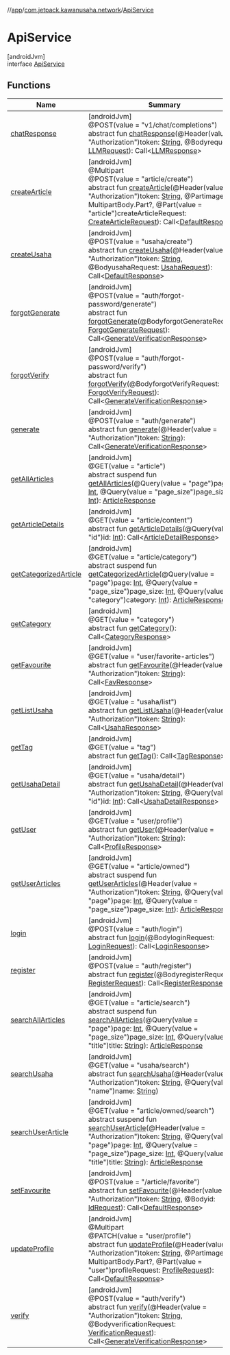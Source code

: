 //[app](../../../index.md)/[com.jetpack.kawanusaha.network](../index.md)/[ApiService](index.md)

# ApiService

[androidJvm]\
interface [ApiService](index.md)

## Functions

| Name | Summary |
|---|---|
| [chatResponse](chat-response.md) | [androidJvm]<br>@POST(value = &quot;v1/chat/completions&quot;)<br>abstract fun [chatResponse](chat-response.md)(@Header(value = &quot;Authorization&quot;)token: [String](https://kotlinlang.org/api/latest/jvm/stdlib/kotlin/-string/index.html), @Bodyrequest: [LLMRequest](../../com.jetpack.kawanusaha.data/-l-l-m-request/index.md)): Call&lt;[LLMResponse](../../com.jetpack.kawanusaha.data/-l-l-m-response/index.md)&gt; |
| [createArticle](create-article.md) | [androidJvm]<br>@Multipart<br>@POST(value = &quot;article/create&quot;)<br>abstract fun [createArticle](create-article.md)(@Header(value = &quot;Authorization&quot;)token: [String](https://kotlinlang.org/api/latest/jvm/stdlib/kotlin/-string/index.html), @Partimage: MultipartBody.Part?, @Part(value = &quot;article&quot;)createArticleRequest: [CreateArticleRequest](../../com.jetpack.kawanusaha.data/-create-article-request/index.md)): Call&lt;[DefaultResponse](../../com.jetpack.kawanusaha.data/-default-response/index.md)&gt; |
| [createUsaha](create-usaha.md) | [androidJvm]<br>@POST(value = &quot;usaha/create&quot;)<br>abstract fun [createUsaha](create-usaha.md)(@Header(value = &quot;Authorization&quot;)token: [String](https://kotlinlang.org/api/latest/jvm/stdlib/kotlin/-string/index.html), @BodyusahaRequest: [UsahaRequest](../../com.jetpack.kawanusaha.data/-usaha-request/index.md)): Call&lt;[DefaultResponse](../../com.jetpack.kawanusaha.data/-default-response/index.md)&gt; |
| [forgotGenerate](forgot-generate.md) | [androidJvm]<br>@POST(value = &quot;auth/forgot-password/generate&quot;)<br>abstract fun [forgotGenerate](forgot-generate.md)(@BodyforgotGenerateRequest: [ForgotGenerateRequest](../../com.jetpack.kawanusaha.data/-forgot-generate-request/index.md)): Call&lt;[GenerateVerificationResponse](../../com.jetpack.kawanusaha.data/-generate-verification-response/index.md)&gt; |
| [forgotVerify](forgot-verify.md) | [androidJvm]<br>@POST(value = &quot;auth/forgot-password/verify&quot;)<br>abstract fun [forgotVerify](forgot-verify.md)(@BodyforgotVerifyRequest: [ForgotVerifyRequest](../../com.jetpack.kawanusaha.data/-forgot-verify-request/index.md)): Call&lt;[GenerateVerificationResponse](../../com.jetpack.kawanusaha.data/-generate-verification-response/index.md)&gt; |
| [generate](generate.md) | [androidJvm]<br>@POST(value = &quot;auth/generate&quot;)<br>abstract fun [generate](generate.md)(@Header(value = &quot;Authorization&quot;)token: [String](https://kotlinlang.org/api/latest/jvm/stdlib/kotlin/-string/index.html)): Call&lt;[GenerateVerificationResponse](../../com.jetpack.kawanusaha.data/-generate-verification-response/index.md)&gt; |
| [getAllArticles](get-all-articles.md) | [androidJvm]<br>@GET(value = &quot;article&quot;)<br>abstract suspend fun [getAllArticles](get-all-articles.md)(@Query(value = &quot;page&quot;)page: [Int](https://kotlinlang.org/api/latest/jvm/stdlib/kotlin/-int/index.html), @Query(value = &quot;page_size&quot;)page_size: [Int](https://kotlinlang.org/api/latest/jvm/stdlib/kotlin/-int/index.html)): [ArticleResponse](../../com.jetpack.kawanusaha.data/-article-response/index.md) |
| [getArticleDetails](get-article-details.md) | [androidJvm]<br>@GET(value = &quot;article/content&quot;)<br>abstract fun [getArticleDetails](get-article-details.md)(@Query(value = &quot;id&quot;)id: [Int](https://kotlinlang.org/api/latest/jvm/stdlib/kotlin/-int/index.html)): Call&lt;[ArticleDetailResponse](../../com.jetpack.kawanusaha.data/-article-detail-response/index.md)&gt; |
| [getCategorizedArticle](get-categorized-article.md) | [androidJvm]<br>@GET(value = &quot;article/category&quot;)<br>abstract suspend fun [getCategorizedArticle](get-categorized-article.md)(@Query(value = &quot;page&quot;)page: [Int](https://kotlinlang.org/api/latest/jvm/stdlib/kotlin/-int/index.html), @Query(value = &quot;page_size&quot;)page_size: [Int](https://kotlinlang.org/api/latest/jvm/stdlib/kotlin/-int/index.html), @Query(value = &quot;category&quot;)category: [Int](https://kotlinlang.org/api/latest/jvm/stdlib/kotlin/-int/index.html)): [ArticleResponse](../../com.jetpack.kawanusaha.data/-article-response/index.md) |
| [getCategory](get-category.md) | [androidJvm]<br>@GET(value = &quot;category&quot;)<br>abstract fun [getCategory](get-category.md)(): Call&lt;[CategoryResponse](../../com.jetpack.kawanusaha.data/-category-response/index.md)&gt; |
| [getFavourite](get-favourite.md) | [androidJvm]<br>@GET(value = &quot;user/favorite-articles&quot;)<br>abstract fun [getFavourite](get-favourite.md)(@Header(value = &quot;Authorization&quot;)token: [String](https://kotlinlang.org/api/latest/jvm/stdlib/kotlin/-string/index.html)): Call&lt;[FavResponse](../../com.jetpack.kawanusaha.data/-fav-response/index.md)&gt; |
| [getListUsaha](get-list-usaha.md) | [androidJvm]<br>@GET(value = &quot;usaha/list&quot;)<br>abstract fun [getListUsaha](get-list-usaha.md)(@Header(value = &quot;Authorization&quot;)token: [String](https://kotlinlang.org/api/latest/jvm/stdlib/kotlin/-string/index.html)): Call&lt;[UsahaResponse](../../com.jetpack.kawanusaha.data/-usaha-response/index.md)&gt; |
| [getTag](get-tag.md) | [androidJvm]<br>@GET(value = &quot;tag&quot;)<br>abstract fun [getTag](get-tag.md)(): Call&lt;[TagResponse](../../com.jetpack.kawanusaha.data/-tag-response/index.md)&gt; |
| [getUsahaDetail](get-usaha-detail.md) | [androidJvm]<br>@GET(value = &quot;usaha/detail&quot;)<br>abstract fun [getUsahaDetail](get-usaha-detail.md)(@Header(value = &quot;Authorization&quot;)token: [String](https://kotlinlang.org/api/latest/jvm/stdlib/kotlin/-string/index.html), @Query(value = &quot;id&quot;)id: [Int](https://kotlinlang.org/api/latest/jvm/stdlib/kotlin/-int/index.html)): Call&lt;[UsahaDetailResponse](../../com.jetpack.kawanusaha.data/-usaha-detail-response/index.md)&gt; |
| [getUser](get-user.md) | [androidJvm]<br>@GET(value = &quot;user/profile&quot;)<br>abstract fun [getUser](get-user.md)(@Header(value = &quot;Authorization&quot;)token: [String](https://kotlinlang.org/api/latest/jvm/stdlib/kotlin/-string/index.html)): Call&lt;[ProfileResponse](../../com.jetpack.kawanusaha.data/-profile-response/index.md)&gt; |
| [getUserArticles](get-user-articles.md) | [androidJvm]<br>@GET(value = &quot;article/owned&quot;)<br>abstract suspend fun [getUserArticles](get-user-articles.md)(@Header(value = &quot;Authorization&quot;)token: [String](https://kotlinlang.org/api/latest/jvm/stdlib/kotlin/-string/index.html), @Query(value = &quot;page&quot;)page: [Int](https://kotlinlang.org/api/latest/jvm/stdlib/kotlin/-int/index.html), @Query(value = &quot;page_size&quot;)page_size: [Int](https://kotlinlang.org/api/latest/jvm/stdlib/kotlin/-int/index.html)): [ArticleResponse](../../com.jetpack.kawanusaha.data/-article-response/index.md) |
| [login](login.md) | [androidJvm]<br>@POST(value = &quot;auth/login&quot;)<br>abstract fun [login](login.md)(@BodyloginRequest: [LoginRequest](../../com.jetpack.kawanusaha.data/-login-request/index.md)): Call&lt;[LoginResponse](../../com.jetpack.kawanusaha.data/-login-response/index.md)&gt; |
| [register](register.md) | [androidJvm]<br>@POST(value = &quot;auth/register&quot;)<br>abstract fun [register](register.md)(@BodyregisterRequest: [RegisterRequest](../../com.jetpack.kawanusaha.data/-register-request/index.md)): Call&lt;[RegisterResponse](../../com.jetpack.kawanusaha.data/-register-response/index.md)&gt; |
| [searchAllArticles](search-all-articles.md) | [androidJvm]<br>@GET(value = &quot;article/search&quot;)<br>abstract suspend fun [searchAllArticles](search-all-articles.md)(@Query(value = &quot;page&quot;)page: [Int](https://kotlinlang.org/api/latest/jvm/stdlib/kotlin/-int/index.html), @Query(value = &quot;page_size&quot;)page_size: [Int](https://kotlinlang.org/api/latest/jvm/stdlib/kotlin/-int/index.html), @Query(value = &quot;title&quot;)title: [String](https://kotlinlang.org/api/latest/jvm/stdlib/kotlin/-string/index.html)): [ArticleResponse](../../com.jetpack.kawanusaha.data/-article-response/index.md) |
| [searchUsaha](search-usaha.md) | [androidJvm]<br>@GET(value = &quot;usaha/search&quot;)<br>abstract fun [searchUsaha](search-usaha.md)(@Header(value = &quot;Authorization&quot;)token: [String](https://kotlinlang.org/api/latest/jvm/stdlib/kotlin/-string/index.html), @Query(value = &quot;name&quot;)name: [String](https://kotlinlang.org/api/latest/jvm/stdlib/kotlin/-string/index.html)) |
| [searchUserArticle](search-user-article.md) | [androidJvm]<br>@GET(value = &quot;article/owned/search&quot;)<br>abstract suspend fun [searchUserArticle](search-user-article.md)(@Header(value = &quot;Authorization&quot;)token: [String](https://kotlinlang.org/api/latest/jvm/stdlib/kotlin/-string/index.html), @Query(value = &quot;page&quot;)page: [Int](https://kotlinlang.org/api/latest/jvm/stdlib/kotlin/-int/index.html), @Query(value = &quot;page_size&quot;)page_size: [Int](https://kotlinlang.org/api/latest/jvm/stdlib/kotlin/-int/index.html), @Query(value = &quot;title&quot;)title: [String](https://kotlinlang.org/api/latest/jvm/stdlib/kotlin/-string/index.html)): [ArticleResponse](../../com.jetpack.kawanusaha.data/-article-response/index.md) |
| [setFavourite](set-favourite.md) | [androidJvm]<br>@POST(value = &quot;/article/favorite&quot;)<br>abstract fun [setFavourite](set-favourite.md)(@Header(value = &quot;Authorization&quot;)token: [String](https://kotlinlang.org/api/latest/jvm/stdlib/kotlin/-string/index.html), @Bodyid: [IdRequest](../../com.jetpack.kawanusaha.data/-id-request/index.md)): Call&lt;[DefaultResponse](../../com.jetpack.kawanusaha.data/-default-response/index.md)&gt; |
| [updateProfile](update-profile.md) | [androidJvm]<br>@Multipart<br>@PATCH(value = &quot;user/profile&quot;)<br>abstract fun [updateProfile](update-profile.md)(@Header(value = &quot;Authorization&quot;)token: [String](https://kotlinlang.org/api/latest/jvm/stdlib/kotlin/-string/index.html), @Partimage: MultipartBody.Part?, @Part(value = &quot;user&quot;)profileRequest: [ProfileRequest](../../com.jetpack.kawanusaha.data/-profile-request/index.md)): Call&lt;[DefaultResponse](../../com.jetpack.kawanusaha.data/-default-response/index.md)&gt; |
| [verify](verify.md) | [androidJvm]<br>@POST(value = &quot;auth/verify&quot;)<br>abstract fun [verify](verify.md)(@Header(value = &quot;Authorization&quot;)token: [String](https://kotlinlang.org/api/latest/jvm/stdlib/kotlin/-string/index.html), @BodyverificationRequest: [VerificationRequest](../../com.jetpack.kawanusaha.data/-verification-request/index.md)): Call&lt;[GenerateVerificationResponse](../../com.jetpack.kawanusaha.data/-generate-verification-response/index.md)&gt; |

